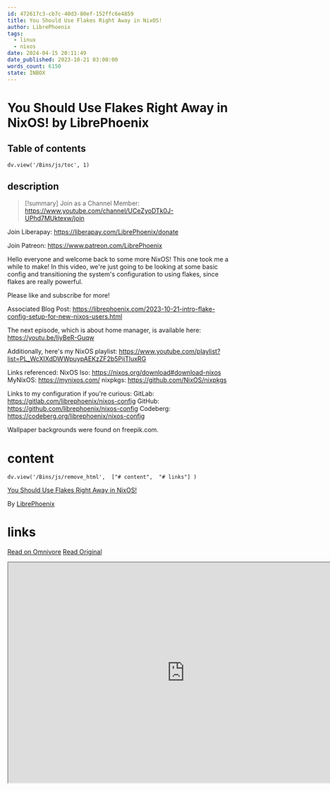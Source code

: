 ```yaml
---
id: 472617c3-cb7c-40d3-80ef-152ffc6e4859
title: You Should Use Flakes Right Away in NixOS!
author: LibrePhoenix
tags:
  - linux
  - nixos
date: 2024-04-15 20:11:49
date_published: 2023-10-21 03:00:00
words_count: 6150
state: INBOX
---
```


# You Should Use Flakes Right Away in NixOS! by LibrePhoenix
## Table of contents
```dataviewjs 
dv.view('/Bins/js/toc', 1) 
```


## description
>[!summary] 
> Join as a Channel Member:
https://www.youtube.com/channel/UCeZyoDTk0J-UPhd7MUktexw/join

Join Liberapay: https://liberapay.com/LibrePhoenix/donate

Join Patreon: https://www.patreon.com/LibrePhoenix

Hello everyone and welcome back to some more NixOS!  This one took me a while to make!  In this video, we're just going to be looking at some basic config and transitioning the system's configuration to using flakes, since flakes are really powerful.

Please like and subscribe for more!

Associated Blog Post: https://librephoenix.com/2023-10-21-intro-flake-config-setup-for-new-nixos-users.html

The next episode, which is about home manager, is available here: https://youtu.be/IiyBeR-Guqw

Additionally, here's my NixOS playlist: https://www.youtube.com/playlist?list=PL_WcXIXdDWWpuypAEKzZF2b5PijTluxRG

Links referenced:
NixOS Iso: https://nixos.org/download#download-nixos
MyNixOS: https://mynixos.com/
nixpkgs: https://github.com/NixOS/nixpkgs

Links to my configuration if you're curious:
GitLab: https://gitlab.com/librephoenix/nixos-config
GitHub: https://github.com/librephoenix/nixos-config
Codeberg: https://codeberg.org/librephoenix/nixos-config

Wallpaper backgrounds were found on freepik.com.


# content
```dataviewjs 
dv.view('/Bins/js/remove_html',  ["# content",  "# links"] ) 
```
[You Should Use Flakes Right Away in NixOS!](https://www.youtube.com/watch?v=ACybVzRvDhs)

By [LibrePhoenix](https://www.youtube.com/@librephoenix)



# links
[Read on Omnivore](https://omnivore.app/me/https-www-youtube-com-watch-v-a-cyb-vz-rv-dhs-18ee2be58c5)
[Read Original](https://www.youtube.com/watch?v=ACybVzRvDhs)

<iframe src="https://www.youtube.com/watch?v=ACybVzRvDhs"  width="800" height="500"></iframe>
